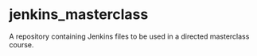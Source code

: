 # jenkins_masterclass
A repository containing Jenkins files to be used in a directed masterclass course.
